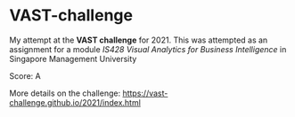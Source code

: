 # VAST-challenge

My attempt at the **VAST challenge** for 2021. This was attempted as an assignment for a module _IS428 Visual Analytics for Business Intelligence_ in Singapore Management University

Score: A

More details on the challenge:
https://vast-challenge.github.io/2021/index.html
